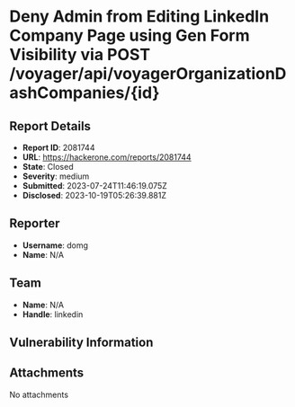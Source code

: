 # Deny Admin from Editing LinkedIn Company Page using Gen Form Visibility via POST /voyager/api/voyagerOrganizationDashCompanies/{id}

## Report Details
- **Report ID**: 2081744
- **URL**: https://hackerone.com/reports/2081744
- **State**: Closed
- **Severity**: medium
- **Submitted**: 2023-07-24T11:46:19.075Z
- **Disclosed**: 2023-10-19T05:26:39.881Z

## Reporter
- **Username**: domg
- **Name**: N/A

## Team
- **Name**: N/A
- **Handle**: linkedin

## Vulnerability Information


## Attachments
No attachments
